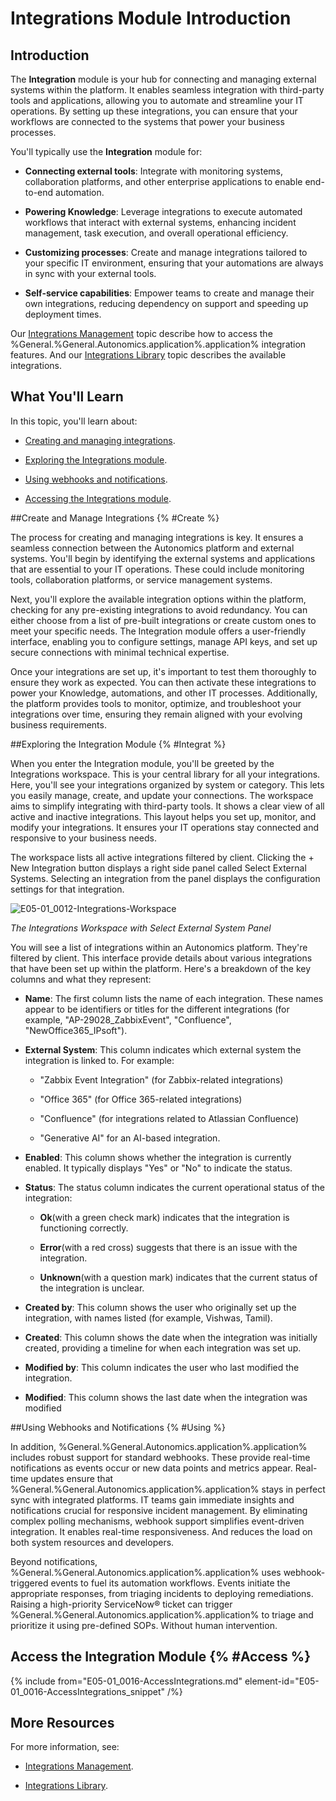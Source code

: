 # Integrations Module Introduction

## Introduction

The **Integration** module is your hub for connecting and managing external systems within the platform. It enables seamless integration with third-party tools and applications, allowing you to automate and streamline your IT operations. By setting up these integrations, you can ensure that your workflows are connected to the systems that power your business processes.

You'll typically use the **Integration** module for:

* **Connecting external tools**: Integrate with monitoring systems, collaboration platforms, and other enterprise applications to enable end-to-end automation.

* **Powering Knowledge**: Leverage integrations to execute automated workflows that interact with external systems, enhancing incident management, task execution, and overall operational efficiency.

* **Customizing processes**: Create and manage integrations tailored to your specific IT environment, ensuring that your automations are always in sync with your external tools.

* **Self-service capabilities**: Empower teams to create and manage their own integrations, reducing dependency on support and speeding up deployment times.

Our [Integrations Management](E05-01_0011-Integrations-Mngmnt.md) topic describe how to access the %General.%General.Autonomics.application%.application% integration features. And our [Integrations Library](E05-01_0012-Integrations-Library.md) topic describes the available integrations.

## What You'll Learn

In this topic, you'll learn about:

* [Creating and managing integrations](#Create).

* [Exploring the Integrations module](#Integrat).

* [Using webhooks and notifications](#Using).

* [Accessing the Integrations module](#Access).

##Create and Manage Integrations {% #Create %}

The process for creating and managing integrations is key. It ensures a seamless connection between the Autonomics platform and external systems. You'll begin by identifying the external systems and applications that are essential to your IT operations. These could include monitoring tools, collaboration platforms, or service management systems.

Next, you'll explore the available integration options within the platform, checking for any pre-existing integrations to avoid redundancy. You can either choose from a list of pre-built integrations or create custom ones to meet your specific needs. The Integration module offers a user-friendly interface, enabling you to configure settings, manage API keys, and set up secure connections with minimal technical expertise.

Once your integrations are set up, it's important to test them thoroughly to ensure they work as expected. You can then activate these integrations to power your Knowledge, automations, and other IT processes. Additionally, the platform provides tools to monitor, optimize, and troubleshoot your integrations over time, ensuring they remain aligned with your evolving business requirements.

##Exploring the Integration Module {% #Integrat %}

When you enter the Integration module, you'll be greeted by the Integrations workspace. This is your central library for all your integrations. Here, you'll see your integrations organized by system or category. This lets you easily manage, create, and update your connections. The workspace aims to simplify integrating with third-party tools. It shows a clear view of all active and inactive integrations. This layout helps you set up, monitor, and modify your integrations. It ensures your IT operations stay connected and responsive to your business needs.

The workspace lists all active integrations filtered by client. Clicking the + New Integration button displays a right side panel called Select External Systems. Selecting an integration from the panel displays the configuration settings for that integration.

![E05-01_0012-Integrations-Workspace](E05-01_0012-Integrations-Workspace.png)

*The Integrations Workspace with Select External System Panel*

You will see a list of integrations within an Autonomics platform. They're filtered by client. This interface provide details about various integrations that have been set up within the platform. Here's a breakdown of the key columns and what they represent:

* **Name**: The first column lists the name of each integration. These names appear to be identifiers or titles for the different integrations (for example, "AP-29028_ZabbixEvent", "Confluence", "NewOffice365_IPsoft").

* **External System**: This column indicates which external system the integration is linked to. For example:

  * "Zabbix Event Integration" (for Zabbix-related integrations)

  * "Office 365" (for Office 365-related integrations)

  * "Confluence" (for integrations related to Atlassian Confluence)

  * "Generative AI" for an AI-based integration.

* **Enabled**: This column shows whether the integration is currently enabled. It typically displays "Yes" or "No" to indicate the status.

* **Status**: The status column indicates the current operational status of the integration:

  * **Ok**(with a green check mark) indicates that the integration is functioning correctly.

  * **Error**(with a red cross) suggests that there is an issue with the integration.

  * **Unknown**(with a question mark) indicates that the current status of the integration is unclear.

* **Created by**: This column shows the user who originally set up the integration, with names listed (for example, Vishwas, Tamil).

* **Created**: This column shows the date when the integration was initially created, providing a timeline for when each integration was set up.

* **Modified by**: This column indicates the user who last modified the integration.

* **Modified**: This column shows the last date when the integration was modified

##Using Webhooks and Notifications {% #Using %}

In addition, %General.%General.Autonomics.application%.application% includes robust support for standard webhooks. These provide real-time notifications as events occur or new data points and metrics appear. Real-time updates ensure that %General.%General.Autonomics.application%.application% stays in perfect sync with integrated platforms. IT teams gain immediate insights and notifications crucial for responsive incident management. By eliminating complex polling mechanisms, webhook support simplifies event-driven integration. It enables real-time responsiveness. And reduces the load on both system resources and developers.

Beyond notifications, %General.%General.Autonomics.application%.application% uses webhook-triggered events to fuel its automation workflows. Events initiate the appropriate responses, from triaging incidents to deploying remediations. Raising a high-priority ServiceNow® ticket can trigger %General.%General.Autonomics.application%.application% to triage and prioritize it using pre-defined SOPs. Without human intervention.

## Access the Integration Module {% #Access %}

{% include from="E05-01_0016-AccessIntegrations.md" element-id="E05-01_0016-AccessIntegrations_snippet" /%}

## More Resources

For more information, see:

* [Integrations Management](E05-01_0011-Integrations-Mngmnt.md).

* [Integrations Library](E05-01_0012-Integrations-Library.md).


